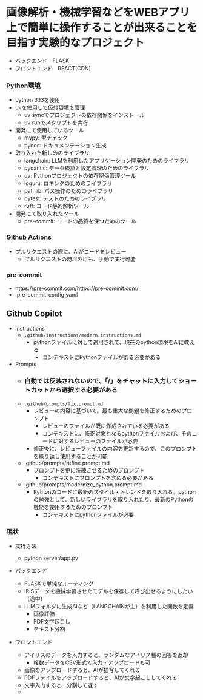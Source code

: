 # 画像解析・機械学習などをWEBアプリ上で簡単に操作することが出来ることを目指す実験的なプロジェクト

- バックエンド　FLASK
- フロントエンド　REACT(CDN)

### Python環境
- python 3.13を使用
- uvを使用して仮想環境を管理
    - uv syncでプロジェクトの依存関係をインストール
    - uv runでスクリプトを実行
- 開発にて使用しているツール
    - mypy: 型チェック
    - pydoc: ドキュメンテーション生成
- 取り入れた新しめのライブラリ
    - langchain: LLMを利用したアプリケーション開発のためのライブラリ
    - pydantic: データ検証と設定管理のためのライブラリ
    - uv: Pythonプロジェクトの依存関係管理ツール
    - loguru: ロギングのためのライブラリ
    - pathlib: パス操作のためのライブラリ
    - pytest: テストのためのライブラリ
    - ruff: コード静的解析ツール
- 開発にて取り入れたツール
    - pre-commit: コードの品質を保つためのツール

### Github Actions
- プルリクエストの際に、AIがコードをレビュー
    - プルリクエストの時以外にも、手動で実行可能
### pre-commit
- https://pre-commit.com/https://pre-commit.com/
- .pre-commit-config.yaml

## Github Copilot
- Instructions
    - `.github/instructions/modern.instructions.md`
        - pythonファイルに対して適用されて、現在のpython環境をAIに教える 
            - コンテキストにPythonファイルがある必要がある
- Prompts
    - ### 自動では反映されないので、「/」をチャットに入力してショートカットから選択する必要がある
    - `.github/prompts/fix.prompt.md`
        - レビューの内容に基づいて。最も重大な問題を修正するためのプロンプト
            - レビューのファイルが既に作成されている必要がある
            - コンテキストに、修正対象となるpythonファイルおよび、そのコードに対するレビューのファイルが必要 
        - 修正後に、レビューファイルの内容を更新するので、このプロンプトを繰り返し使用することが可能
    - .github/prompts/refine.prompt.md
        - プロンプトを更に洗練させるためのプロンプト
            - コンテキストにプロンプトを含める必要がある
    - .github/prompts/modernize_python.prompt.md
        - Pythonのコードに最新のスタイル・トレンドを取り入れる。pythonの勉強として、新しいライブラリを取り入れたり、最新のPythonの機能を使用するためのプロンプト
            - コンテキストにpythonファイルが必要

### 現状

- 実行方法
    - python server/app.py

- バックエンド
    - FLASKで単純なルーティング
    - IRISデータを機械学習させたモデルを保存して呼び出せるようにしたい（途中）    
    - LLMフォルダに生成AIなど（LANGCHAINが主）を利用した関数を定義
        - 画像評価
        - PDF文字起こし
        - テキスト分割　
- フロントエンド
    - アイリスのデータを入力すると、ランダムなアイリス種の回答を返却
        - 複数データをCSV形式で入力・アップロードも可
    - 画像をアップロードすると、AIが描写してくれる
    - PDFファイルをアップロードすると、AIが文字起こししてくれる
    - 文字入力すると、分割して返す
    - 